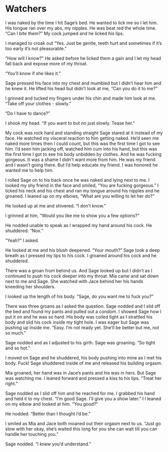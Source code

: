 # Watchers

I was naked by the time I hit Sage’s bed. He wanted to lick me so I let him. His tongue ran over my abs, my nipples. He was beat red the whole time. “Can I bite them?” My cock jumped and he licked his lips.

I managed to croak out “Yes. Just be gentle, teeth hurt and sometimes if it’s too early it’s not pleasurable.”

“How will I know?” He asked before he licked them a gain and I let my head fall back and expose more of my throat.

“You’ll know if she likes it.”

Sage pressed his face into my chest and mumbled but I didn’t hear him and he knew it. He lifted his head but didn’t look at me, “Can you do it to me?”

I grinned and tucked my fingers under his chin and made him look at me. “Take off your clothes - slowly.”

“Do I have to dance?”

I shook my head. “If you want to but no just slowly. Tease her.”

My cock was rock hard and standing straight Sage stared at it instead of my face. He watched my visceral reaction to him getting naked. He’d seen me naked more times then I could count, but this was the first time I got to see him. I’d seen him jacking off, watched him cum into his hand, but this was the first time I got to see his body unbidden by clothes. And he was fucking gorgeous. It was a shame I didn’t want more from him. He was my friend and I wasn’t going there. But I’d help educate my friend. I was honored he wanted me to help him.

I rolled Sage on to his back once he was naked and lying next to me. I looked my shy friend in the face and smiled, “You are fucking gorgeous.” I licked his neck and his chest and ran my tongue around his nipples and he groaned. I leaned up on my elbows, “What are you willing to let her do?”

He looked up at me and shivered. “I don’t know.”

I grinned at him, “Would you like me to show you a few options?”

He nodded unable to speak as I wrapped my hand around his cock. He shuddered. “Nox.”

“Yeah?” I asked.

He looked at me and his blush deepened. “Your mouth?” Sage took a deep breath as I pressed my lips to his cock. I groaned around his cock and he shuddered.

There was a groan from behind us. And Sage looked up but I didn’t as I continued to push his cock deeper into my throat. Mia came and sat down next to me and Sage. She watched with Jace behind her his hands kneeding her shoulders.

I looked up the length of his body. “Sage, do you want me to fuck you?”

There was three groans as I asked the question. Sage nodded and I slid off the bed and found my pants and pulled out a condom. I showed Sage how I put it on and he was so hard. His body was coiled tight as I strattled his body and slid his cock inside my tight hole. I was eager but Sage was pushing up inside me. “Easy. I’m not ready yet. She’ll be better but me, not so much.”

Sage nodded and as I adjusted to his girth. Sage was groaning. “So tight and so hot.”

I moved on Sage and he shuddered, his body pushing into mine as I met his body. Fuck! Sage shuddered inside of me and released his building orgasm.

Mia groaned, her hand was in Jace’s pants and his was in hers. But Sage was watching me. I leaned forward and pressed a kiss to his lips. “Treat her right.”

Sage nodded as I slid off him and he reached for me. I grabbed his hand and held it to my chest. “I’m good Sage. I’ll give you a show later.” I l leaned on my elbow and looked at him. “You good?”

He nodded. “Better than I thought I’d be.”

I smiled as Mia and Jace both moaned out their orgasm next to us. “Just go slow with her okay, she’s waited this long for you she can wait till you can handle her touching you.”

Sage nodded. “I knew you’d understand.”

